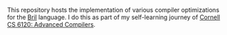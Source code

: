 This repository hosts the implementation of various compiler optimizations for the [Bril](https://capra.cs.cornell.edu/bril/) language. I do this as part of my self-learning journey of [Cornell CS 6120: Advanced Compilers](https://www.cs.cornell.edu/courses/cs6120/2020fa/self-guided/).
